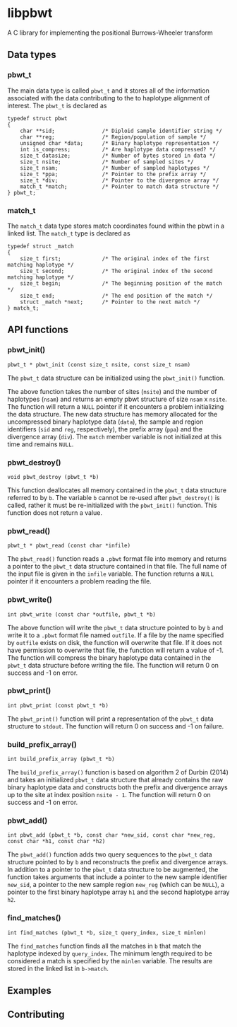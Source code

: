# libpbwt

A C library for implementing the positional Burrows-Wheeler transform

## Data types

### pbwt_t

The main data type is called `pbwt_t` and it stores all of the information associated with
the data contributing to the to haplotype alignment of interest. The `pbwt_t` is declared as

```
typedef struct pbwt
{
	char **sid;               /* Diploid sample identifier string */
	char **reg;               /* Region/population of sample */
	unsigned char *data;      /* Binary haplotype representation */
	int is_compress;          /* Are haplotype data compressed? */
	size_t datasize;          /* Number of bytes stored in data */
	size_t nsite;             /* Number of sampled sites */
	size_t nsam;              /* Number of sampled haplotypes */
	size_t *ppa;              /* Pointer to the prefix array */
	size_t *div;              /* Pointer to the divergence array */
    match_t *match;           /* Pointer to match data structure */
} pbwt_t;
```

### match_t

The `match_t` data type stores match coordinates found within the pbwt in a linked list.
The `match_t` type is declared as

```
typedef struct _match
{
	size_t first;             /* The original index of the first matching haplotype */
	size_t second;            /* The original index of the second matching haplotype */
	size_t begin;             /* The beginning position of the match */
	size_t end;               /* The end position of the match */
	struct _match *next;      /* Pointer to the next match */
} match_t;
```

## API functions

### pbwt_init()

```
pbwt_t * pbwt_init (const size_t nsite, const size_t nsam)
```

The `pbwt_t` data structure can be initialized using the `pbwt_init()` function.

The above function takes the number of sites (`nsite`) and the number of haplotypes (`nsam`) and
returns an empty pbwt structure of size `nsam` x `nsite`. The function will return a `NULL` pointer
if it encounters a problem initializing the data structure. The new data structure has memory allocated
for the uncompressed binary haplotype data (`data`), the sample and region identifiers (`sid` and 
`reg`, respectively), the prefix array (`ppa`) and the divergence array (`div`). The `match` member
variable is not initialized at this time and remains `NULL`.

### pbwt_destroy()

```
void pbwt_destroy (pbwt_t *b)
```

This function deallocates all memory contained in the `pbwt_t` data structure referred to by `b`.
The variable `b` cannot be re-used after `pbwt_destroy()` is called, rather it must be re-initialized
with the `pbwt_init()` function. This function does not return a value.

### pbwt_read()

```
pbwt_t * pbwt_read (const char *infile)
```

The `pbwt_read()` function reads a `.pbwt` format file into memory and returns a pointer to the
`pbwt_t` data structure contained in that file. The full name of the input file is given in the
`infile` variable. The function returns a `NULL` pointer if it encounters a problem reading the file.

### pbwt_write()

```
int pbwt_write (const char *outfile, pbwt_t *b)
```

The above function will write the `pbwt_t` data structure pointed to by `b` and write it to a
`.pbwt` format file named `outfile`. If a file by the name specified by `outfile` exists on disk,
the function will overwrite that file. If it does not have permission to overwrite that file,
the function will return a value of -1. The function will compress the binary haplotype data 
contained in the `pbwt_t` data structure before writing the file. The function will return 0 on
success and -1 on error.

### pbwt_print()

```
int pbwt_print (const pbwt_t *b)
```

The `pbwt_print()` function will print a representation of the `pbwt_t` data structure to
`stdout`. The function will return 0 on success and -1 on failure.

### build_prefix_array()

```
int build_prefix_array (pbwt_t *b)
```

The `build_prefix_array()` function is based on algorithm 2 of Durbin (2014) and takes
an initialized `pbwt_t` data structure that already contains the raw binary haplotype
data and constructs both the prefix and divergence arrays up to the site at index
position `nsite - 1`. The function will return 0 on success and -1 on error.

### pbwt_add()

```
int pbwt_add (pbwt_t *b, const char *new_sid, const char *new_reg, const char *h1, const char *h2)
```

The `pbwt_add()` function adds two query sequences to the `pbwt_t` data structure pointed
to by `b` and reconstructs the prefix and divergence arrays. In addition to a pointer to
the `pbwt_t` data structure to be augmented, the function takes arguments that include a
pointer to the new sample identifier `new_sid`, a pointer to the new sample region `new_reg`
(which can be `NULL`), a pointer to the first binary haplotype array `h1` and the second haplotype
array `h2`.

### find_matches()

```
int find_matches (pbwt_t *b, size_t query_index, size_t minlen)
```

The `find_matches` function finds all the matches in `b` that match the haplotype indexed by `query_index`.
The minimum length required to be considered a match is specified by the `minlen` variable. The results are
stored in the linked list in `b->match`.

## Examples

## Contributing
